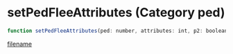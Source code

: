 # setPedFleeAttributes (Category ped)

```js
function setPedFleeAttributes(ped: number, attributes: int, p2: boolean): void
```

[filename](setPedFleeAttributes_m.md ':include')